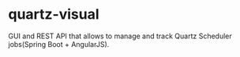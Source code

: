 # quartz-visual
GUI and REST API that allows to manage and track Quartz Scheduler jobs(Spring Boot + AngularJS).
